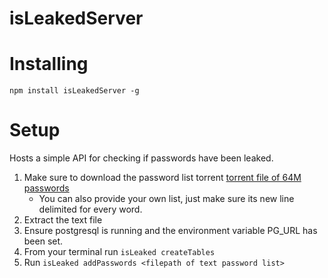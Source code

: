 # isLeakedServer

# Installing
```
npm install isLeakedServer -g
```

# Setup

Hosts a simple API for checking if passwords have been leaked.
1) Make sure to download the password list torrent [torrent file of 64M
passwords](https://crackstation.net/downloads/crackstation-human-only.txt.gz.torrent)
    * You can also provide your own list, just make sure its new line delimited for every word.
2) Extract the text file
3) Ensure postgresql is running and the environment variable PG_URL has been set.
4) From your terminal run ```isLeaked createTables```
5) Run ```isLeaked addPasswords <filepath of text password list>```
